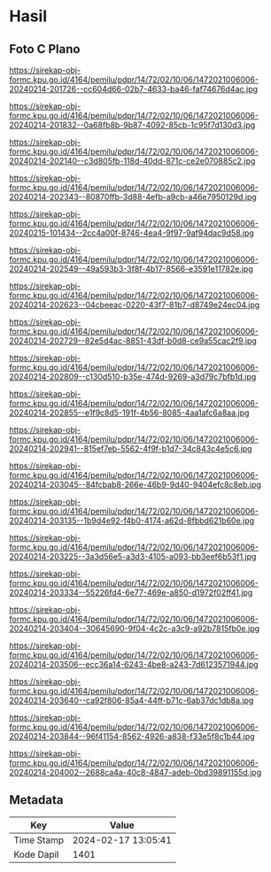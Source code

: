 # Hasil

## Foto C Plano

https://sirekap-obj-formc.kpu.go.id/4164/pemilu/pdpr/14/72/02/10/06/1472021006006-20240214-201726--cc604d66-02b7-4633-ba46-faf74676d4ac.jpg

https://sirekap-obj-formc.kpu.go.id/4164/pemilu/pdpr/14/72/02/10/06/1472021006006-20240214-201832--0a68fb8b-9b87-4092-85cb-1c95f7d130d3.jpg

https://sirekap-obj-formc.kpu.go.id/4164/pemilu/pdpr/14/72/02/10/06/1472021006006-20240214-202140--c3d805fb-118d-40dd-871c-ce2e070885c2.jpg

https://sirekap-obj-formc.kpu.go.id/4164/pemilu/pdpr/14/72/02/10/06/1472021006006-20240214-202343--80870ffb-3d88-4efb-a9cb-a46e7950129d.jpg

https://sirekap-obj-formc.kpu.go.id/4164/pemilu/pdpr/14/72/02/10/06/1472021006006-20240215-101434--2cc4a00f-8746-4ea4-9f97-9af94dac9d58.jpg

https://sirekap-obj-formc.kpu.go.id/4164/pemilu/pdpr/14/72/02/10/06/1472021006006-20240214-202549--49a593b3-3f8f-4b17-8566-e3591e11782e.jpg

https://sirekap-obj-formc.kpu.go.id/4164/pemilu/pdpr/14/72/02/10/06/1472021006006-20240214-202623--04cbeeac-0220-43f7-81b7-d8749e24ec04.jpg

https://sirekap-obj-formc.kpu.go.id/4164/pemilu/pdpr/14/72/02/10/06/1472021006006-20240214-202729--82e5d4ac-8851-43df-b0d8-ce9a55cac2f9.jpg

https://sirekap-obj-formc.kpu.go.id/4164/pemilu/pdpr/14/72/02/10/06/1472021006006-20240214-202809--c130d510-b35e-474d-9269-a3d79c7bfb1d.jpg

https://sirekap-obj-formc.kpu.go.id/4164/pemilu/pdpr/14/72/02/10/06/1472021006006-20240214-202855--e1f9c8d5-191f-4b56-8085-4aa1afc6a8aa.jpg

https://sirekap-obj-formc.kpu.go.id/4164/pemilu/pdpr/14/72/02/10/06/1472021006006-20240214-202941--815ef7eb-5562-4f9f-b1d7-34c843c4e5c6.jpg

https://sirekap-obj-formc.kpu.go.id/4164/pemilu/pdpr/14/72/02/10/06/1472021006006-20240214-203045--84fcbab8-266e-46b9-9d40-9404efc8c8eb.jpg

https://sirekap-obj-formc.kpu.go.id/4164/pemilu/pdpr/14/72/02/10/06/1472021006006-20240214-203135--1b9d4e92-f4b0-4174-a62d-8fbbd621b60e.jpg

https://sirekap-obj-formc.kpu.go.id/4164/pemilu/pdpr/14/72/02/10/06/1472021006006-20240214-203225--3a3d56e5-a3d3-4105-a093-bb3eef6b53f1.jpg

https://sirekap-obj-formc.kpu.go.id/4164/pemilu/pdpr/14/72/02/10/06/1472021006006-20240214-203334--55226fd4-6e77-469e-a850-d1972f02ff41.jpg

https://sirekap-obj-formc.kpu.go.id/4164/pemilu/pdpr/14/72/02/10/06/1472021006006-20240214-203404--30645690-9f04-4c2c-a3c9-a92b7815fb0e.jpg

https://sirekap-obj-formc.kpu.go.id/4164/pemilu/pdpr/14/72/02/10/06/1472021006006-20240214-203506--ecc36a14-6243-4be8-a243-7d6123571944.jpg

https://sirekap-obj-formc.kpu.go.id/4164/pemilu/pdpr/14/72/02/10/06/1472021006006-20240214-203640--ca92f806-85a4-44ff-b71c-6ab37dc1db8a.jpg

https://sirekap-obj-formc.kpu.go.id/4164/pemilu/pdpr/14/72/02/10/06/1472021006006-20240214-203844--96f41154-8562-4926-a838-f33e5f8c1b44.jpg

https://sirekap-obj-formc.kpu.go.id/4164/pemilu/pdpr/14/72/02/10/06/1472021006006-20240214-204002--2688ca4a-40c8-4847-adeb-0bd39891155d.jpg


## Metadata

| Key        | Value               |
| ---------- | ------------------- |
| Time Stamp | 2024-02-17 13:05:41 |
| Kode Dapil | 1401                |



